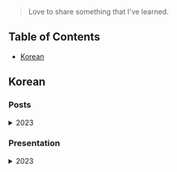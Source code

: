 > Love to share something that I've learned.

## Table of Contents

- [Korean](#korean)


## Korean

### Posts

<details>

<summary> 2023 </summary>

<table>
  <tr>
    <th> Title </th>
    <th> Date </th>
  </tr>
  <tr>
    <td> <a href="https://medium.com/daangn/%ED%8C%8C%EC%9D%B4%EC%8D%AC%EC%9D%84-%EC%B2%98%EC%9D%8C-%EC%82%AC%EC%9A%A9%ED%95%98%EB%8A%94-%EB%8F%99%EB%A3%8C%EC%99%80-%ED%9A%A8%EC%9C%A8%EC%A0%81%EC%9C%BC%EB%A1%9C-%EC%9D%BC%ED%95%98%EB%8A%94-%EB%B0%A9%EB%B2%95-bb52c3a433fa"> 파이썬을 처음 사용하는 동료와 효율적으로 일하는 방법
 </a> </td>
    <td> 2023. 02. 21 </td>
  </tr>  
  <tr>
    <td> <a href="https://medium.com/daangn/%EC%95%97-%EB%AA%A8%EB%A5%B4%EA%B3%A0-%EA%B9%83%ED%97%99-github-%EC%97%90-%EC%98%AC%EB%A0%B8%EC%96%B4%EC%9A%94-50d48b343f0f"> 앗! 모르고 깃헙(GitHub)에 올렸어요! </a> </td>
    <td> 2023. 04. 23 </td>
  </tr>

</table>

</details>

### Presentation

<details>

<summary> 2023 </summary>

<table>
  <tr>
    <th> Title </th>
    <th> Date </th>
    <th> Place </th>
  </tr>
  <tr>
    <td> <a href="https://github.com/0417taehyun/Presentation/blob/main/2023/05/25/%5B%20%ED%95%9C%EA%B5%AD%EC%99%B8%EB%8C%80%20Built%20IT%20%EC%84%B8%EB%AF%B8%EB%82%98%20%5D%20%EB%B9%84%EC%A0%84%EA%B3%B5%EC%9E%90%20%EA%B0%9C%EB%B0%9C%EC%9E%90%EC%9D%98%20%ED%95%99%EC%8A%B5%EA%B3%BC%20%EC%84%B1%EC%9E%A5.pdf"> [ 한국외대 Built IT 세미나 ] 비전공자 개발자의 학습과 성장: 스웨덴어 공부하다 개발자가 됐당근 </a> </td>
    <td> 2023. 05. 25 </td>
    <td> Offline </td>
  </tr>  
  <tr>
    <td> <a href="https://github.com/0417taehyun/Presentation/blob/main/2023/06/23/%5B%20%ED%95%9C%EA%B5%AD%EC%99%B8%EB%8C%80%202023%20HUFSummer%20Hackathon%20%EC%84%B8%EC%85%98%20%5D%20%EC%8A%AC%EA%B8%B0%EB%A1%9C%EC%9A%B4%20%ED%95%B4%EC%BB%A4%ED%86%A4%20%EC%83%9D%ED%99%9C.pdf"> [ 한국외대 2023 HUFSummer Hackathon 세션 ] 슬기로운 해커톤 생활 </a> </td>
    <td> 2023. 06. 23 </td>
    <td> Offline </td>
  </tr>
  <tr>
    <td> <a href="https://github.com/0417taehyun/Presentation/blob/main/2023/07/29/%5B%20Google%20IO%20Extended%202023%20Seoul%20%5D%20%ED%8C%A8%ED%82%A4%EC%A7%80%20%EC%B7%A8%EC%95%BD%EC%84%B1%20%EA%B4%80%EB%A6%AC%20with%20Go%20and%20deps.dev%20API.pdf"> [ Google I/O Extended 2023 Seoul ] 패키지 취약성 관리 with Go and deps.dev API </a> </td>
    <td> 2023. 07. 29 </td>
    <td> Offline </td>
  </tr>
  <tr>
    <td> <a href="https://github.com/0417taehyun/Presentation/blob/main/2023/08/07/%5B%20AUSG%207%EA%B8%B0%20%EC%A0%95%EA%B7%9C%20%EB%B9%85%EC%B1%97(BigChat)%20%5D%20%EC%8C%A4(SAM)!%20%EB%8F%84%EC%99%80%EC%A3%BC%EC%84%B8%EC%9A%94!.pdf"> [ AUSG 7기 정규 빅챗(BigChat) ] 쌤(SAM)! 도와주세요! </a> </td>
    <td> 2023. 08. 07 </td>
    <td> Offline </td>
  </tr>
  <tr>
    <td> <a href="https://github.com/0417taehyun/Presentation/blob/main/2023/08/12/%5B%20PyCon%20KR%202023%20%5D%20%ED%8C%8C%EC%9D%B4%EC%8D%AC%EC%9D%84%20%EC%B2%98%EC%9D%8C%20%EC%82%AC%EC%9A%A9%ED%95%98%EB%8A%94%20%EB%8F%99%EB%A3%8C%EC%99%80%20%ED%9A%A8%EC%9C%A8%EC%A0%81%EC%9C%BC%EB%A1%9C%20%EC%9D%BC%ED%95%98%EB%8A%94%20%EB%B0%A9%EB%B2%95.pdf"> [ PyCon KR 2023 ] 파이썬을 처음 사용하는 동료와 효율적으로 일하는 방법 </a> </td>
    <td> 2023. 08. 12 </td>
    <td> <a href="https://youtu.be/RgMCqc-VPL4"> Offline </a> </td>
  </tr>     
  <tr>
    <td> <a href="https://github.com/0417taehyun/Presentation/blob/main/2023/08/15/%5B%20INFCON%202023%20%5D%20%EC%8A%A4%EC%9B%A8%EB%8D%B4%EC%96%B4%20%EA%B3%B5%EB%B6%80%ED%95%98%EB%8B%A4%20%EA%B0%9C%EB%B0%9C%EC%9E%90%EA%B0%80%20%EB%90%90%EC%8A%B5%EB%8B%88%EB%8B%A4.pdf"> [ INFCON 2023 ] 스웨덴어 공부하다 개발자가 됐습니다 </a> </td>
    <td> 2023. 08. 15 </td>
    <td> <a href="https://youtu.be/KRHTVQ_imvA"> Offline </a> </td>
  </tr>  
  <tr>
    <td> <a href="https://github.com/0417taehyun/Presentation/blob/main/2023/10/28/%5B%20AWS%20Community%20Day%202023%20%5D%EC%8C%A4(SAM)!%20%EB%8F%84%EC%99%80%EC%A3%BC%EC%84%B8%EC%9A%94!.pdf"> [ AWS Community Day 2023 ] 쌤(SAM)! 도와주세요! </a> </td>
    <td> 2023. 10. 28 </td>
    <td> Offline </td>
  </tr> 

</table>
